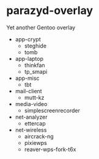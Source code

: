 # parazyd-overlay
Yet another Gentoo overlay

* app-crypt
	* steghide
	* tomb
* app-laptop
	* thinkfan
	* tp_smapi
* app-misc
	* tbt
* mail-client
	* mutt-kz
* media-video
	* simplescreenrecorder
* net-analyzer
	* ettercap
* net-wireless
	* aircrack-ng
	* pixiewps
	* reaver-wps-fork-t6x
